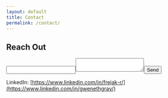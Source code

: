 ```yaml
---
layout: default
title: Contact
permalink: /contact/
---
```


## Reach Out

<form action="https://formspree.io/f/xyzgjqeq"><input type="email" name="_replyto"><textarea name="body"></textarea><input type="submit" value="Send"></form>

LinkedIn: [https://www.linkedin.com/in/frejak-r/](https://www.linkedin.com/in/gwenethgray/)
